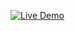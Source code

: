 [![Live Demo](https://img.shields.io/badge/Live-Demo-green?style=for-the-badge&logo=github)](https://srkiftekhar.github.io/js-project/)
